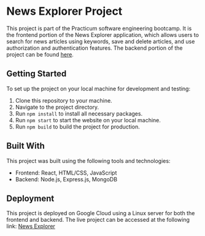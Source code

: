 # News Explorer Project

This project is part of the Practicum software engineering bootcamp. It is the frontend portion of the News Explorer application, which allows users to search for news articles using keywords, save and delete articles, and use authorization and authentication features. The backend portion of the project can be found [here](https://github.com/four88/news-explorer-backend).

## Getting Started

To set up the project on your local machine for development and testing:

1. Clone this repository to your machine.
2. Navigate to the project directory.
3. Run `npm install` to install all necessary packages.
4. Run `npm start` to start the website on your local machine.
5. Run `npm build` to build the project for production.

## Built With

This project was built using the following tools and technologies:

- Frontend: React, HTML/CSS, JavaScript
- Backend: Node.js, Express.js, MongoDB

## Deployment

This project is deployed on Google Cloud using a Linux server for both the frontend and backend. The live project can be accessed at the following link: [News Explorer](https://news-project.students.nomoredomainssbs.ru/)

